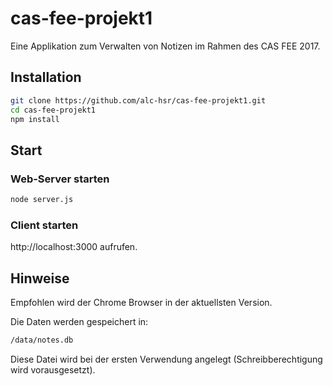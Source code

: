 # cas-fee-projekt1
Eine Applikation zum Verwalten von Notizen im Rahmen des CAS FEE 2017.

## Installation

```bash
git clone https://github.com/alc-hsr/cas-fee-projekt1.git
cd cas-fee-projekt1
npm install
```

## Start

### Web-Server starten

```bash
node server.js
```

### Client starten

http://localhost:3000 aufrufen.

## Hinweise

Empfohlen wird der Chrome Browser in der aktuellsten Version.

Die Daten werden gespeichert in:
```bash
/data/notes.db
```
Diese Datei wird bei der ersten Verwendung angelegt (Schreibberechtigung wird vorausgesetzt).

